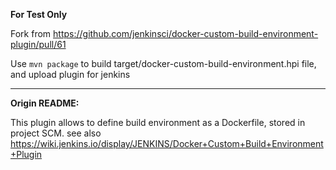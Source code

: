 **For Test Only**

Fork from https://github.com/jenkinsci/docker-custom-build-environment-plugin/pull/61

Use `mvn package` to build target/docker-custom-build-environment.hpi file, and upload plugin for jenkins

---

**Origin README:**

This plugin allows to define build environment as a Dockerfile, stored in project SCM.
see also https://wiki.jenkins.io/display/JENKINS/Docker+Custom+Build+Environment+Plugin
